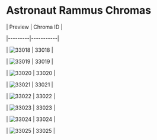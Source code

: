 # Astronaut Rammus Chromas


| Preview | Chroma ID |

|---------|-----------|

| ![33018](https://raw.communitydragon.org/latest/plugins/rcp-be-lol-game-data/global/default/v1/champion-chroma-images/33/33018.png) | 33018 |

| ![33019](https://raw.communitydragon.org/latest/plugins/rcp-be-lol-game-data/global/default/v1/champion-chroma-images/33/33019.png) | 33019 |

| ![33020](https://raw.communitydragon.org/latest/plugins/rcp-be-lol-game-data/global/default/v1/champion-chroma-images/33/33020.png) | 33020 |

| ![33021](https://raw.communitydragon.org/latest/plugins/rcp-be-lol-game-data/global/default/v1/champion-chroma-images/33/33021.png) | 33021 |

| ![33022](https://raw.communitydragon.org/latest/plugins/rcp-be-lol-game-data/global/default/v1/champion-chroma-images/33/33022.png) | 33022 |

| ![33023](https://raw.communitydragon.org/latest/plugins/rcp-be-lol-game-data/global/default/v1/champion-chroma-images/33/33023.png) | 33023 |

| ![33024](https://raw.communitydragon.org/latest/plugins/rcp-be-lol-game-data/global/default/v1/champion-chroma-images/33/33024.png) | 33024 |

| ![33025](https://raw.communitydragon.org/latest/plugins/rcp-be-lol-game-data/global/default/v1/champion-chroma-images/33/33025.png) | 33025 |